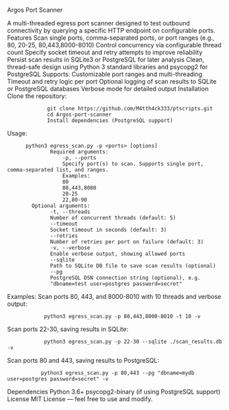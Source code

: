 Argos Port Scanner
    
   A multi-threaded egress port scanner designed to test outbound connectivity by querying a specific HTTP endpoint 
   on configurable ports. 
   Features Scan single ports, comma-separated ports, or port ranges (e.g., 80, 20-25, 80,443,8000-8010)
   Control concurrency via configurable thread count
   Specify socket timeout and retry attempts to improve reliability
   Persist scan results in SQLite3 or PostgreSQL for later analysis
   Clean, thread-safe design using Python 3 standard libraries and psycopg2 for PostgreSQL
Supports:
 Customizable port ranges and multi-threading
 Timeout and retry logic per port
 Optional logging of scan results to SQLite or PostgreSQL databases
 Verbose mode for detailed output
   Installation
   Clone the repository:
    
                 git clone https://github.com/M4tth4ck333/ptscripts.git
                 cd Argos-port-scanner
                 Install dependencies (PostgreSQL support)
Usage:

          python3 egress_scan.py -p <ports> [options]
                  Required arguments:
                      -p, --ports
                      Specify port(s) to scan. Supports single port, comma-separated list, and ranges.
                      Examples:
                      80
                      80,443,8080
                      20-25
                      22,80-90
            Optional arguments:
                  -t, --threads
                  Number of concurrent threads (default: 5)
                  --timeout
                  Socket timeout in seconds (default: 3)
                  --retries
                  Number of retries per port on failure (default: 3)
                  -v, --verbose
                  Enable verbose output, showing allowed ports
                  --sqlite
                  Path to SQLite DB file to save scan results (optional)
                  --pg
                  PostgreSQL DSN connection string (optional), e.g.
                  "dbname=test user=postgres password=secret"
Examples:
    Scan ports 80, 443, and 8000-8010 with 10 threads and verbose output:
                
                python3 egress_scan.py -p 80,443,8000-8010 -t 10 -v
Scan ports 22-30, saving results in SQLite:
    
                python3 egress_scan.py -p 22-30 --sqlite ./scan_results.db -v
Scan ports 80 and 443, saving results to PostgreSQL:

               python3 egress_scan.py -p 80,443 --pg "dbname=mydb user=postgres password=secret" -v
Dependencies
    Python 3.6+
    psycopg2-binary (if using PostgreSQL support)
    License
    MIT License — feel free to use and modify.
